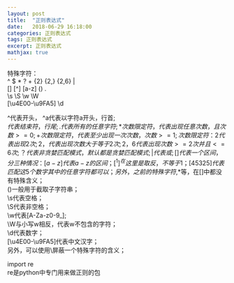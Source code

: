 ```yaml
---
layout: post
title:  "正则表达式"
date:   2018-06-29 16:18:00
categories: 正则表达式
tags: 正则表达式
excerpt: 正则表达式
mathjax: true
---
```


特殊字符：   
^ $ * ? + {2} {2,} {2,6} |   
[] [^] [a-z] () .   
\s \S \w \W   
[\u4E00-\u9FA5] \d  

^代表开头， ^a代表以字符a开头，行首;   
$代表结束符，行尾;   
.代表所有的任意字符;   
*次数限定符，代表出现任意次数，且次数>=0;   
+次数限定符，代表至少出现一次次数，次数>=1;
{}次数限定符：   
    {2}代表出现2次;    
    {2，}代表出现次数大于等于2次;    
    {2，6}代表出现次数>=2次并且<=6次;    
？代表非贪婪匹配模式，默认都是贪婪匹配模式;   
|代表或;    
[]代表一个区间，分三种情况：   
    [a-z]代表a-z的区间；   
    [^1]^在这里是取反，不等于1；   
    [45325]代表匹配这5个数字其中的任意字符都可以；    
另外，之前的特殊字符$,*等，在[]中都没有特殊含义；   
()一般用于截取子字符串；   
\s代表空格；   
\S代表非空格；   
\w代表[A-Za-z0-9_];   
\W与小写w相反，代表w不包含的字符；   
\d代表数字；    
[\u4E00-\u9FA5]代表中文汉字；    
另外，可以使用\屏蔽一个特殊字符的含义；    



import re    
re是python中专门用来做正则的包    

   
 


